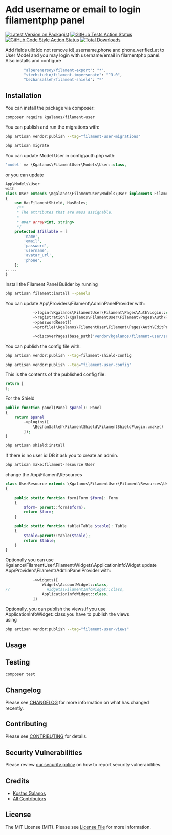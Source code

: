 # Add username or email to login filamentphp panel

[![Latest Version on Packagist](https://img.shields.io/packagist/v/kgalanos/filament-user.svg?style=flat-square)](https://packagist.org/packages/kgalanos/filament-user)
[![GitHub Tests Action Status](https://img.shields.io/github/actions/workflow/status/kgalanos/filament-user/run-tests.yml?branch=main&label=tests&style=flat-square)](https://github.com/kgalanos/filament-user/actions?query=workflow%3Arun-tests+branch%3Amain)
[![GitHub Code Style Action Status](https://img.shields.io/github/actions/workflow/status/kgalanos/filament-user/fix-php-code-style-issues.yml?branch=main&label=code%20style&style=flat-square)](https://github.com/kgalanos/filament-user/actions?query=workflow%3A"Fix+PHP+code+style+issues"+branch%3Amain)
[![Total Downloads](https://img.shields.io/packagist/dt/kgalanos/filament-user.svg?style=flat-square)](https://packagist.org/packages/kgalanos/filament-user)

Add fields ulid(do not remove id),username,phone and phone_verified_at to User Model and you may login with username/email in filamentphp panel.
Also installs and configure 
````bash
        "alperenersoy/filament-export": "*",
        "stechstudio/filament-impersonate": "^3.0",
        "bezhansalleh/filament-shield": "*"
````

## Installation

You can install the package via composer:

```bash
composer require kgalanos/filament-user
```

You can publish and run the migrations with:

```bash
php artisan vendor:publish --tag="filament-user-migrations"
```
```bash
php artisan migrate
```
You can update Model User in config\auth.php with:
```php
'model' => \Kgalanos\FilamentUser\Models\User::class,
```
or
you can update 
```php
App\Models\User
with
class User extends \Kgalanos\FilamentUser\Models\User implements FilamentUser
{
    use HasFilamentShield, HasRoles;
     /**
     * The attributes that are mass assignable.
     *
     * @var array<int, string>
     */
    protected $fillable = [
        'name',
        'email',
        'password',
        'username',
        'avatar_url',
        'phone',
    ];
.....
}
```
Install the Filament Panel Builder by running
```bash
php artisan filament:install --panels
```
You can update App\Providers\Filament\AdminPanelProvider with:
```php
            ->login(\Kgalanos\FilamentUser\Filament\Pages\Auth\Login::class)
            ->registration(\Kgalanos\FilamentUser\Filament\Pages\Auth\Register::class)
            ->passwordReset()
            ->profile(\Kgalanos\FilamentUser\Filament\Pages\Auth\EditProfile::class)

            ->discoverPages(base_path('vendor/kgalanos/filament-user/src/Filament/Pages'),'Kgalanos\\FilamentUser\\Filament\\Pages')
```
You can publish the config file with:

```bash
php artisan vendor:publish --tag=filament-shield-config
```
```bash
php artisan vendor:publish --tag="filament-user-config"
```

This is the contents of the published config file:

```php
return [
];
```
For the Shield
```php
public function panel(Panel $panel): Panel
{
    return $panel
        ->plugins([
            \BezhanSalleh\FilamentShield\FilamentShieldPlugin::make()
        ]);
}
```
```bash
php artisan shield:install
```
If there is no user id DB it ask you to create an admin.

```bash
php artisan make:filament-resource User 
```
change the App\Filament\Resources
```php
class UserResource extends \Kgalanos\FilamentUser\Filament\Resources\UserResource
{

    public static function form(Form $form): Form
    {
        $form= parent::form($form);
        return $form;
    }

    public static function table(Table $table): Table
    {
        $table=parent::table($table);
        return $table;
    }
}
````
Optionally you can use Kgalanos\FilamentUser\Filament\Widgets\ApplicationInfoWidget
update App\Providers\Filament\AdminPanelProvider with:
```php
            ->widgets([
                Widgets\AccountWidget::class,
//                Widgets\FilamentInfoWidget::class,
                ApplicationInfoWidget::class,
            ])
```
Optionally, you can publish the views,if you use ApplicationInfoWidget::class you have to publish the views  
using

```bash
php artisan vendor:publish --tag="filament-user-views"
```

## Usage


## Testing

```bash
composer test
```

## Changelog

Please see [CHANGELOG](CHANGELOG.md) for more information on what has changed recently.

## Contributing

Please see [CONTRIBUTING](CONTRIBUTING.md) for details.

## Security Vulnerabilities

Please review [our security policy](../../security/policy) on how to report security vulnerabilities.

## Credits

- [Kostas Galanos](https://github.com/kgalanos)
- [All Contributors](../../contributors)

## License

The MIT License (MIT). Please see [License File](LICENSE.md) for more information.
